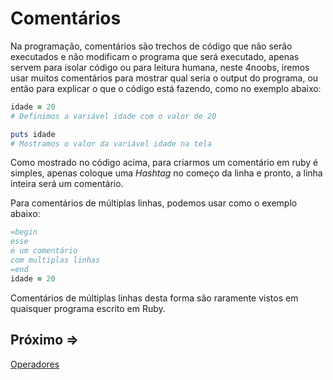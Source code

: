 # Comentários

Na programação, comentários são trechos de código que não serão executados e não modificam o programa que será executado, apenas servem para isolar código ou para leitura humana, neste 4noobs, iremos usar muitos comentários para mostrar qual seria o output do programa, ou então para explicar o que o código está fazendo, como no exemplo abaixo:

```ruby
idade = 20
# Definimos a variável idade com o valor de 20

puts idade
# Mostramos o valor da variável idade na tela
```

Como mostrado no código acima, para criarmos um comentário em ruby é simples, apenas coloque uma *Hashtag* no começo da linha e pronto, a linha inteira será um comentário.

Para comentários de múltiplas linhas, podemos usar como o exemplo abaixo:

```ruby
=begin
esse
é um comentário
com multiplas linhas
=end
idade = 20
```

Comentários de múltiplas linhas desta forma são raramente vistos em quaisquer programa escrito em Ruby.

## Próximo =>

[Operadores](../operadores/README.md)
